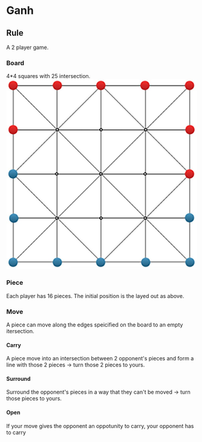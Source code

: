 # Ganh

## Rule

A 2 player game.

### Board

4*4 squares with 25 intersection.
![intial posisiton](docs/ganh_initial.jpg)

### Piece

Each player has 16 pieces.
The initial position is the layed out as above.

### Move

A piece can move along the edges speicified on the board to an empty itersection.

#### Carry

A piece move into an intersection between 2 opponent's pieces and  form a line with those 2 pieces -> turn those 2 pieces to yours.

#### Surround

Surround the opponent's pieces in a way that they can't be moved -> turn those pieces to yours.

#### Open

If your move gives the opponent an oppotunity to carry, your opponent has to carry